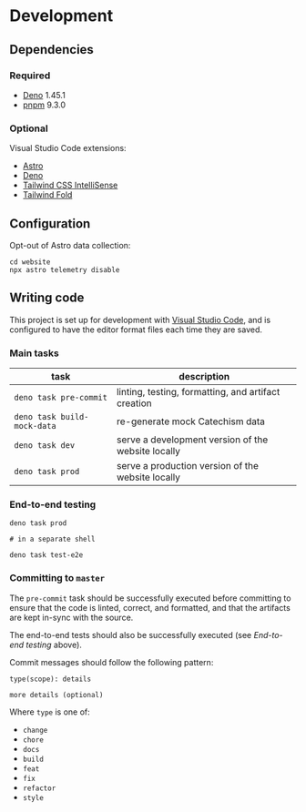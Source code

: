 # Development

## Dependencies

### Required

- [Deno](https://deno.land/) 1.45.1
- [pnpm](https://pnpm.io/) 9.3.0

### Optional

Visual Studio Code extensions:

- [Astro](https://marketplace.visualstudio.com/items?itemName=astro-build.astro-vscode)
- [Deno](https://marketplace.visualstudio.com/items?itemName=denoland.vscode-deno)
- [Tailwind CSS IntelliSense](https://marketplace.visualstudio.com/items?itemName=bradlc.vscode-tailwindcss)
- [Tailwind Fold](https://marketplace.visualstudio.com/items?itemName=stivo.tailwind-fold)

## Configuration

Opt-out of Astro data collection:

```
cd website
npx astro telemetry disable
```

## Writing code

This project is set up for development with [Visual Studio Code](https://code.visualstudio.com/), and is configured to have the editor
format files each time they are saved.

### Main tasks

| task                        | description                                         |
| --------------------------- | --------------------------------------------------- |
| `deno task pre-commit`      | linting, testing, formatting, and artifact creation |
| `deno task build-mock-data` | re-generate mock Catechism data                     |
| `deno task dev`             | serve a development version of the website locally  |
| `deno task prod`            | serve a production version of the website locally   |

### End-to-end testing

```
deno task prod

# in a separate shell

deno task test-e2e
```

### Committing to `master`

The `pre-commit` task should be successfully executed before committing to ensure that the code is linted, correct, and formatted, and that
the artifacts are kept in-sync with the source.

The end-to-end tests should also be successfully executed (see _End-to-end testing_ above).

Commit messages should follow the following pattern:

```
type(scope): details

more details (optional)
```

Where `type` is one of:

- `change`
- `chore`
- `docs`
- `build`
- `feat`
- `fix`
- `refactor`
- `style`
